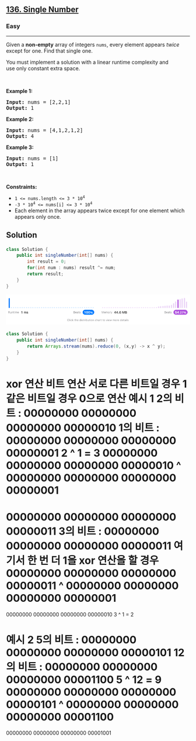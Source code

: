 <h2><a href="https://leetcode.com/problems/single-number/">136. Single Number</a></h2><h3>Easy</h3><hr><div><p>Given a <strong>non-empty</strong>&nbsp;array of integers <code>nums</code>, every element appears <em>twice</em> except for one. Find that single one.</p>

<p>You must&nbsp;implement a solution with a linear runtime complexity and use&nbsp;only constant&nbsp;extra space.</p>

<p>&nbsp;</p>
<p><strong class="example">Example 1:</strong></p>
<pre><strong>Input:</strong> nums = [2,2,1]
<strong>Output:</strong> 1
</pre><p><strong class="example">Example 2:</strong></p>
<pre><strong>Input:</strong> nums = [4,1,2,1,2]
<strong>Output:</strong> 4
</pre><p><strong class="example">Example 3:</strong></p>
<pre><strong>Input:</strong> nums = [1]
<strong>Output:</strong> 1
</pre>
<p>&nbsp;</p>
<p><strong>Constraints:</strong></p>

<ul>
	<li><code>1 &lt;= nums.length &lt;= 3 * 10<sup>4</sup></code></li>
	<li><code>-3 * 10<sup>4</sup> &lt;= nums[i] &lt;= 3 * 10<sup>4</sup></code></li>
	<li>Each element in the array appears twice except for one element which appears only once.</li>
</ul>
</div>

## Solution

```java
class Solution {
    public int singleNumber(int[] nums) {
        int result = 0;
        for(int num : nums) result ^= num;           
        return result;
    }
}
```

![result.png](result.png)

```java
class Solution {
    public int singleNumber(int[] nums) {
        return Arrays.stream(nums).reduce(0, (x,y) -> x ^ y);
    }
}
```

xor 연산
비트 연산 서로 다른 비트일 경우 1 같은 비트일 경우 0으로 연산
예시 1
2의 비트 : 00000000 00000000 00000000 00000010
1의 비트 : 00000000 00000000 00000000 00000001
2 ^ 1 = 3
00000000 00000000 00000000 00000010 
^
00000000 00000000 00000000 00000001 
===================================
00000000 00000000 00000000 00000011
3의 비트 : 00000000 00000000 00000000 00000011
여기서 한 번 더 1을 xor 연산을 할 경우
00000000 00000000 00000000 00000011
^
00000000 00000000 00000000 00000001
===================================
00000000 00000000 00000000 00000010
3 ^ 1 = 2

예시 2
 5의 비트 : 00000000 00000000 00000000 00000101
12의 비트 : 00000000 00000000 00000000 00001100
5 ^ 12 = 9
00000000 00000000 00000000 00000101
^
00000000 00000000 00000000 00001100
===================================
00000000 00000000 00000000 00001001


